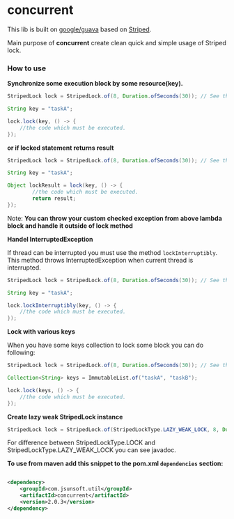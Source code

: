 # concurrent

This lib is built on [google/guava](https://github.com/google/guava) based on [Striped](https://google.github.io/guava/releases/snapshot/api/docs/com/google/common/util/concurrent/Striped.html).

Main purpose of **concurrent** create clean quick and simple usage of Striped lock.

### How to use

**Synchronize some execution block by some resource(key).**


```java
StripedLock lock = StripedLock.of(8, Duration.ofSeconds(30)); // See the javadoc to params information

String key = "taskA";

lock.lock(key, () -> {
    //the code which must be executed.
});
```

**or if locked statement returns result**

```java
StripedLock lock = StripedLock.of(8, Duration.ofSeconds(30)); // See the javadoc to params information

String key = "taskA";

Object lockResult = lock(key, () -> {
        //the code which must be executed.
        return result;
});
```

Note: **You can throw your custom checked exception from above lambda block and handle it outside of lock method**

**Handel InterruptedException**

If thread can be interrupted you must use the method `lockInterruptibly`. 
This method throws InterruptedException when current thread is interrupted.

```java
StripedLock lock = StripedLock.of(8, Duration.ofSeconds(30)); // See the javadoc to params information

String key = "taskA";

lock.lockInterruptibly(key, () -> {
    //the code which must be executed.
});
```

**Lock with various keys**

When you have some keys collection to lock some block you can do following:

```java
StripedLock lock = StripedLock.of(8, Duration.ofSeconds(30)); // See the javadoc to params information

Collection<String> keys = ImmutableList.of("taskA", "taskB");

lock.lock(keys, () -> {
    //the code which must be executed.
});
```

**Create lazy weak StripedLock instance**

```java
StripedLock lock = StripedLock.of(StripedLockType.LAZY_WEAK_LOCK, 8, Duration.ofSeconds(30)); // See the javadoc to params information
```

For difference between StripedLockType.LOCK and StripedLockType.LAZY_WEAK_LOCK you can see javadoc.

**To use from maven add this snippet to the pom.xml `dependencies` section:**

```xml

<dependency>
    <groupId>com.jsunsoft.util</groupId>
    <artifactId>concurrent</artifactId>
    <version>2.0.3</version>
</dependency>
```
